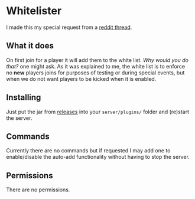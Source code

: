 # Whitelister

I made this my special request from a [reddit thread](https://www.reddit.com/r/admincraft/comments/gpvruh/free_plugin_creation/frp1hwp?utm_source=share&utm_medium=web2x). 

## What it does

On first join for a player it will add them to the white list.
*Why would you do that?* one might ask. 
As it was explained to me, the white list is to enforce no **new** players joins for purposes of testing or during special events, but when we do not want players to be kicked when it is enabled.

## Installing

Just put the jar from [releases](https://github.com/Magnum97/Whitelister/releases) into your `server/plugins/` folder and (re)start the server. 

## Commands

Currently there are no commands but if requested I may add one to enable/disable the auto-add functionality without having to stop the server.

## Permissions

There are no permissions.
